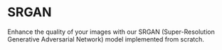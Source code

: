 # SRGAN
Enhance the quality of your images with our SRGAN (Super-Resolution Generative Adversarial Network) model implemented from scratch. 
